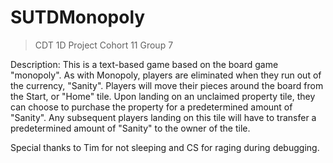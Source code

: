 # SUTDMonopoly

> CDT 1D Project
> Cohort 11 Group 7

Description:
This is a text-based game based on the board game "monopoly". As with Monopoly, players are eliminated when they run out of the currency, "Sanity". 
Players will move their pieces around the board from the Start, or "Home" tile. Upon landing on an unclaimed property tile, they can choose to purchase the property
for a predetermined amount of "Sanity". Any subsequent players landing on this tile will have to transfer a predetermined amount of "Sanity" to the owner of the tile.

Special thanks to Tim for not sleeping and CS for raging during debugging.
